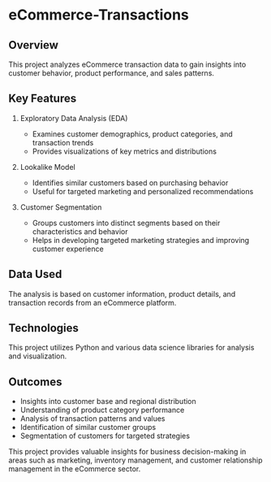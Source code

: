 # eCommerce-Transactions

## Overview
This project analyzes eCommerce transaction data to gain insights into customer behavior, product performance, and sales patterns.

## Key Features
1. Exploratory Data Analysis (EDA)
   - Examines customer demographics, product categories, and transaction trends
   - Provides visualizations of key metrics and distributions

2. Lookalike Model
   - Identifies similar customers based on purchasing behavior
   - Useful for targeted marketing and personalized recommendations

3. Customer Segmentation
   - Groups customers into distinct segments based on their characteristics and behavior
   - Helps in developing targeted marketing strategies and improving customer experience

## Data Used
The analysis is based on customer information, product details, and transaction records from an eCommerce platform.

## Technologies
This project utilizes Python and various data science libraries for analysis and visualization.

## Outcomes
- Insights into customer base and regional distribution
- Understanding of product category performance
- Analysis of transaction patterns and values
- Identification of similar customer groups
- Segmentation of customers for targeted strategies

This project provides valuable insights for business decision-making in areas such as marketing, inventory management, and customer relationship management in the eCommerce sector.
